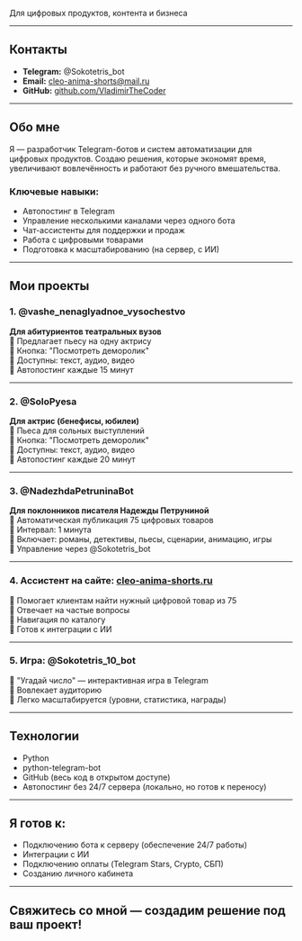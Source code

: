 Для цифровых продуктов, контента и бизнеса

---

## Контакты
- **Telegram:** @Sokotetris_bot  
- **Email:** cleo-anima-shorts@mail.ru  
- **GitHub:** [github.com/VladimirTheCoder](https://github.com/VladimirTheCoder)  

---

## Обо мне
Я — разработчик Telegram-ботов и систем автоматизации для цифровых продуктов. Создаю решения, которые экономят время, увеличивают вовлечённость и работают без ручного вмешательства.

### Ключевые навыки:
- Автопостинг в Telegram
- Управление несколькими каналами через одного бота
- Чат-ассистенты для поддержки и продаж
- Работа с цифровыми товарами
- Подготовка к масштабированию (на сервер, с ИИ)

---

## Мои проекты

### 1. @vashe_nenaglyadnoe_vysochestvo  
**Для абитуриентов театральных вузов**  
🔹 Предлагает пьесу на одну актрису  
🔹 Кнопка: "Посмотреть деморолик"  
🔹 Доступны: текст, аудио, видео  
🔹 Автопостинг каждые 15 минут  

---

### 2. @SoloPyesa  
**Для актрис (бенефисы, юбилеи)**  
🔹 Пьеса для сольных выступлений  
🔹 Кнопка: "Посмотреть деморолик"  
🔹 Доступны: текст, аудио, видео  
🔹 Автопостинг каждые 20 минут  

---

### 3. @NadezhdaPetruninaBot  
**Для поклонников писателя Надежды Петруниной**  
🔹 Автоматическая публикация 75 цифровых товаров  
🔹 Интервал: 1 минута  
🔹 Включает: романы, детективы, пьесы, сценарии, анимацию, игры  
🔹 Управление через @Sokotetris_bot  

---

### 4. Ассистент на сайте: [cleo-anima-shorts.ru](https://cleo-anima-shorts.ru)  
🔹 Помогает клиентам найти нужный цифровой товар из 75  
🔹 Отвечает на частые вопросы  
🔹 Навигация по каталогу  
🔹 Готов к интеграции с ИИ  

---

### 5. Игра: @Sokotetris_10_bot  
🔹 "Угадай число" — интерактивная игра в Telegram  
🔹 Вовлекает аудиторию  
🔹 Легко масштабируется (уровни, статистика, награды)  

---

## Технологии
- Python  
- python-telegram-bot  
- GitHub (весь код в открытом доступе)  
- Автопостинг без 24/7 сервера (локально, но готов к переносу)  

---

## Я готов к:
- Подключению бота к серверу (обеспечение 24/7 работы)  
- Интеграции с ИИ  
- Подключению оплаты (Telegram Stars, Crypto, СБП)  
- Созданию личного кабинета  

---

## Свяжитесь со мной — создадим решение под ваш проект!
